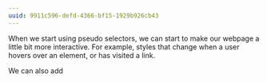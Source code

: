 ```yaml
---
uuid: 9911c596-defd-4366-bf15-1929b926cb43
---
```


When we start using pseudo selectors, we can start to make our webpage a little bit
more interactive. For example, styles that change when a user hovers over an element,
or has visited a link.

We can also add 
